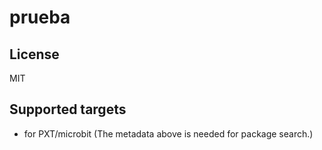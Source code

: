 # prueba



## License

MIT

## Supported targets

* for PXT/microbit
(The metadata above is needed for package search.)

